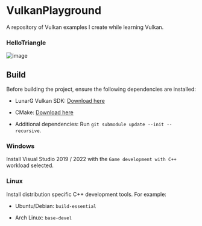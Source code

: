 # VulkanPlayground

A repository of Vulkan examples I create while learning Vulkan.

### HelloTriangle

![image](https://github.com/user-attachments/assets/0eadd2d7-abb3-4137-83ca-3c0de0ff4253)

## Build

Before building the project, ensure the following dependencies are installed:

- LunarG Vulkan SDK: [Download here](https://vulkan.lunarg.com/sdk/home)

- CMake: [Download here](https://cmake.org/download/)

- Additional dependencies: Run `git submodule update --init --recursive`.

### Windows

Install Visual Studio 2019 / 2022 with the `Game development with C++` workload selected.

### Linux

Install distribution specific C++ development tools. For example:

- Ubuntu/Debian: `build-essential`

- Arch Linux: `base-devel`
